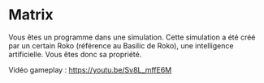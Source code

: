 # Matrix

Vous êtes un programme dans une simulation. Cette simulation a été créé par un certain Roko (référence au Basilic de Roko), une intelligence artificielle. Vous êtes donc sa propriété.

Vidéo gameplay : https://youtu.be/Sv8L_mffE6M
